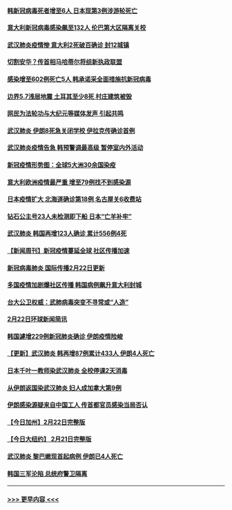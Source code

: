 #### [韩新冠病毒死者增至6人 日本现第3例涉游轮死亡](../pages/prog202/a102783935.md?t=02240401) 
#### [意大利新冠病毒感染飙至132人 伦巴第大区隔离关校](../pages/prog202/a102783880.md?t=02240401) 
#### [武汉肺炎疫情惨 意大利2死破百确诊 封12城镇](../pages/prog202/a102783732.md?t=02240401) 
#### [切割安华？传首相马哈蒂尔将组新执政联盟](../pages/prog202/a102783861.md?t=02240401) 
#### [感染增至602例死亡5人 韩承诺采全面措施抗新冠病毒](../pages/prog202/a102783857.md?t=02240401) 
#### [边界5.7浅层地震 土耳其至少8死 村庄建筑被毁](../pages/prog202/a102783780.md?t=02240401) 
#### [网民为法轮功与大纪元等媒体发声 引起共鸣](../pages/prog202/a102781486.md?t=02240401) 
#### [武汉肺炎 伊朗8死急关闭学校 伊拉克传确诊首例](../pages/prog202/a102783604.md?t=02240401) 
#### [武汉肺炎疫情告急 韩预警调最高级 暂停室内外活动](../pages/prog202/a102783777.md?t=02240401) 
#### [新冠疫情形势图：全球5大洲30余国染疫](../pages/prog202/a102783758.md?t=02240401) 
#### [意大利欧洲疫情最严重 增至79例找不到感染源](../pages/prog202/a102783656.md?t=02240401) 
#### [日本疫情扩大 北海道确诊第18例 名古屋关6收费站](../pages/prog202/a102783648.md?t=02240401) 
#### [钻石公主号23人未检测即下船 日本“亡羊补牢”](../pages/prog202/a102783650.md?t=02240401) 
#### [武汉肺炎 韩国再增123人确诊 累计556例4死](../pages/prog202/a102783641.md?t=02240401) 
#### [【新闻周刊】新冠疫情蔓延全球 社区传播加速](../pages/prog202/a102783536.md?t=02240401) 
#### [新冠病毒肺炎 国际传播2月22日更新](../pages/prog202/a102783486.md?t=02240401) 
#### [多国疫情加剧爆社区传播 韩国病例飙升意大利封城](../pages/prog202/a102783368.md?t=02240401) 
#### [台大公卫权威：武肺病毒突变不寻常或“人造”](../pages/prog202/a102783277.md?t=02240401) 
#### [2月22日环球新闻简讯](../pages/prog202/a102783305.md?t=02240401) 
#### [韩国遽增229例新冠肺炎确诊 伊朗疫情险峻](../pages/prog202/a102783281.md?t=02240401) 
#### [【更新】武汉肺炎 韩再增87例累计433人 伊朗4人死亡](../pages/prog202/a102770740.md?t=02240401) 
#### [日本千叶一教师染武汉肺炎 全校停课2天消毒](../pages/prog202/a102783152.md?t=02240401) 
#### [从伊朗返国染武汉肺炎 妇人成加拿大第9例](../pages/prog202/a102783133.md?t=02240401) 
#### [伊朗感染源疑来自中国工人 传首都官员感染当局否认](../pages/prog202/a102783123.md?t=02240401) 
#### [【今日加州】2月22日完整版](../pages/prog202/a102783040.md?t=02240401) 
#### [【今日大纽约】 2月21日完整版](../pages/prog202/a102782980.md?t=02240401) 
#### [武汉肺炎 黎巴嫩现首起病例 伊朗已4人死亡](../pages/prog202/a102782982.md?t=02240401) 
#### [韩国三军沦陷 总统府警卫隔离](../pages/prog202/a102782974.md?t=02240401) 

----
#### [ >>> 更早内容 <<< ](../indexes/prog202-earlier.md)
